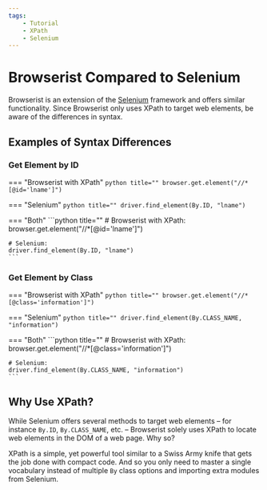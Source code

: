 ```yaml
---
tags:
    - Tutorial
    - XPath
    - Selenium
---
```


# Browserist Compared to Selenium
Browserist is an extension of the [Selenium](https://www.selenium.dev) framework and offers similar functionality. Since Browserist only uses XPath to target web elements, be aware of the differences in syntax.

## Examples of Syntax Differences
### Get Element by ID
=== "Browserist with XPath"
    ```python title=""
    browser.get.element("//*[@id='lname']")
    ```

=== "Selenium"
    ```python title=""
    driver.find_element(By.ID, "lname")
    ```

=== "Both"
    ```python title=""
    # Browserist with XPath:
    browser.get.element("//*[@id='lname']")

    # Selenium:
    driver.find_element(By.ID, "lname")
    ```

### Get Element by Class
=== "Browserist with XPath"
    ```python title=""
    browser.get.element("//*[@class='information']")
    ```

=== "Selenium"
    ```python title=""
    driver.find_element(By.CLASS_NAME, "information")
    ```

=== "Both"
    ```python title=""
    # Browserist with XPath:
    browser.get.element("//*[@class='information']")

    # Selenium:
    driver.find_element(By.CLASS_NAME, "information")
    ```

## Why Use XPath?
While Selenium offers several methods to target web elements – for instance `By.ID`, `By.CLASS_NAME`, etc. – Browserist solely uses XPath to locate web elements in the DOM of a web page. Why so?

XPath is a simple, yet powerful tool similar to a Swiss Army knife that gets the job done with compact code. And so you only need to master a single vocabulary instead of multiple `By` class options and importing extra modules from Selenium.

